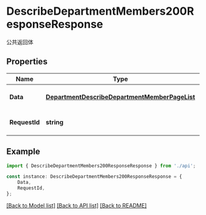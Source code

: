 # DescribeDepartmentMembers200ResponseResponse

公共返回体

## Properties

Name | Type | Description | Notes
------------ | ------------- | ------------- | -------------
**Data** | [**DepartmentDescribeDepartmentMemberPageList**](DepartmentDescribeDepartmentMemberPageList.md) |  | [optional] [default to undefined]
**RequestId** | **string** | 请求id | [optional] [default to 'xxxxx']

## Example

```typescript
import { DescribeDepartmentMembers200ResponseResponse } from './api';

const instance: DescribeDepartmentMembers200ResponseResponse = {
    Data,
    RequestId,
};
```

[[Back to Model list]](../README.md#documentation-for-models) [[Back to API list]](../README.md#documentation-for-api-endpoints) [[Back to README]](../README.md)
